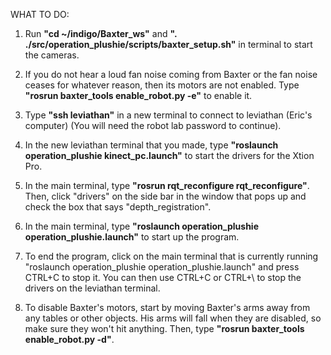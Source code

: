 WHAT TO DO:

1. Run **"cd ~/indigo/Baxter_ws"** and **". ./src/operation_plushie/scripts/baxter_setup.sh"** in terminal to start the cameras.

2. If you do not hear a loud fan noise coming from Baxter or the fan noise ceases for whatever reason, then its motors are not enabled. Type **"rosrun baxter_tools enable_robot.py -e"** to enable it.

3. Type **"ssh leviathan"** in a new terminal to connect to leviathan (Eric's computer) (You will need the robot lab password to continue).

3. In the new leviathan terminal that you made, type **"roslaunch operation_plushie kinect_pc.launch"** to start the drivers for the Xtion Pro.

4. In the main terminal, type **"rosrun rqt_reconfigure rqt_reconfigure"**. Then, click "drivers" on the side bar in the window that pops up and check the box that says "depth_registration".

5. In the main terminal, type **"roslaunch operation_plushie operation_plushie.launch"** to start up the program.

6. To end the program, click on the main terminal that is currently running "roslaunch operation_plushie operation_plushie.launch" and press CTRL+C to stop it. You can then use CTRL+C or CTRL+\ to stop the drivers on the leviathan terminal.

7. To disable Baxter's motors, start by moving Baxter's arms away from any tables or other objects. His arms will fall when they are disabled, so make sure they won't hit anything. Then, type **"rosrun baxter_tools enable_robot.py -d"**.
